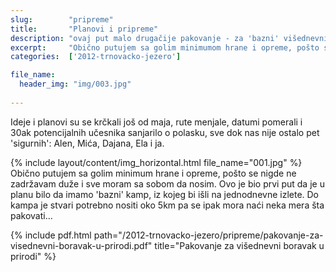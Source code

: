 ```yaml
---
slug:        "pripreme"
title:       "Planovi i pripreme"
description: "ovaj put malo drugačije pakovanje - za 'bazni' višednevni kamp"
excerpt:     "Obično putujem sa golim minimumom hrane i opreme, pošto se nigde ne zadržavam duže i sve moram sa sobom da nosim. Ovo je bio prvi put da je u planu bilo da imamo 'bazni' kamp, iz kojeg bi išli na jednodnevne izlete. Do kampa je stvari potrebno nositi oko 5km pa se ipak mora naći neka mera šta pakovati..."
categories:  ['2012-trnovacko-jezero']

file_name:
  header_img: "img/003.jpg"
  
---
```


Ideje i planovi su se krčkali još od maja, rute menjale, datumi pomerali i 30ak potencijalnih učesnika sanjarilo o 
polasku, sve dok nas nije ostalo pet 'sigurnih': Alen, Mića, Dajana, Ela i ja.

{% include layout/content/img_horizontal.html file_name="001.jpg" %}
Obično putujem sa golim minimum hrane i opreme, pošto se nigde ne zadržavam duže i sve moram sa sobom da nosim. Ovo je 
bio prvi put da je u planu bilo da imamo 'bazni' kamp, iz kojeg bi išli na jednodnevne izlete. Do kampa je stvari 
potrebno nositi oko 5km pa se ipak mora naći neka mera šta pakovati...

{% include pdf.html path="/2012-trnovacko-jezero/pripreme/pakovanje-za-visednevni-boravak-u-prirodi.pdf" title="Pakovanje za višednevni boravak u prirodi" %}